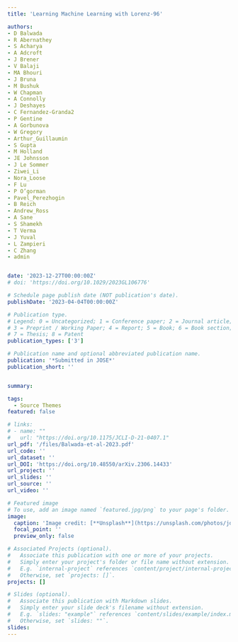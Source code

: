 ```yaml
---
title: 'Learning Machine Learning with Lorenz-96'

authors:
- D Balwada
- R Abernathey
- S Acharya
- A Adcroft
- J Brener
- V Balaji
- MA Bhouri
- J Bruna
- M Bushuk
- W Chapman
- A Connolly
- J Deshayes
- C Fernandez-Granda2
- P Gentine
- A Gorbunova
- W Gregory
- Arthur_Guillaumin
- S Gupta
- M Holland
- JE Johnsson
- J Le Sommer
- Ziwei_Li
- Nora_Loose
- F Lu
- P O’gorman
- Pavel_Perezhogin
- B Reich
- Andrew_Ross
- A Sane
- S Shamekh
- T Verma
- J Yuval 
- L Zampieri
- C Zhang
- admin


date: '2023-12-27T00:00:00Z'
# doi: 'https://doi.org/10.1029/2023GL106776'

# Schedule page publish date (NOT publication's date).
publishDate: '2023-04-04T00:00:00Z'

# Publication type.
# Legend: 0 = Uncategorized; 1 = Conference paper; 2 = Journal article;
# 3 = Preprint / Working Paper; 4 = Report; 5 = Book; 6 = Book section;
# 7 = Thesis; 8 = Patent
publication_types: ['3']

# Publication name and optional abbreviated publication name.
publication: '*Submitted in JOSE*'
publication_short: ''


summary: 

tags:
  - Source Themes
featured: false

# links:
# - name: ""
#   url: "https://doi.org/10.1175/JCLI-D-21-0407.1"
url_pdf: '/files/Balwada-et-al-2023.pdf'
url_code: ''
url_dataset: ''
url_DOI: 'https://doi.org/10.48550/arXiv.2306.14433'
url_project: ''
url_slides: ''
url_source: ''
url_video: ''

# Featured image
# To use, add an image named `featured.jpg/png` to your page's folder.
image:
  caption: 'Image credit: [**Unsplash**](https://unsplash.com/photos/jdD8gXaTZsc)'
  focal_point: ''
  preview_only: false

# Associated Projects (optional).
#   Associate this publication with one or more of your projects.
#   Simply enter your project's folder or file name without extension.
#   E.g. `internal-project` references `content/project/internal-project/index.md`.
#   Otherwise, set `projects: []`.
projects: []

# Slides (optional).
#   Associate this publication with Markdown slides.
#   Simply enter your slide deck's filename without extension.
#   E.g. `slides: "example"` references `content/slides/example/index.md`.
#   Otherwise, set `slides: ""`.
slides:
---
```

